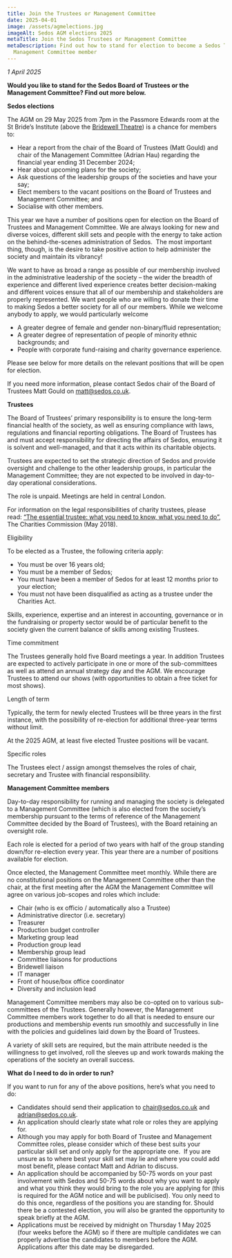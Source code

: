 ```yaml
---
title: Join the Trustees or Management Committee
date: 2025-04-01
image: /assets/agmelections.jpg
imageAlt: Sedos AGM elections 2025
metaTitle: Join the Sedos Trustees or Management Committee
metaDescription: Find out how to stand for election to become a Sedos Trustee or
  Management Committee member
---
```

*1 April 2025*

**Would you like to stand for the Sedos Board of Trustees or the Management Committee? Find out more below.**

**Sedos elections**

The AGM on 29 May 2025 from 7pm in the Passmore Edwards room at the St Bride’s Institute (above the [Bridewell Theatre](https://www.sedos.co.uk/venues/bridewell)) is a chance for members to:

* Hear a report from the chair of the Board of Trustees (Matt Gould) and chair of the Management Committee (Adrian Hau) regarding the financial year ending 31 December 2024;
* Hear about upcoming plans for the society;
* Ask questions of the leadership groups of the societies and have your say;
* Elect members to the vacant positions on the Board of Trustees and Management Committee; and
* Socialise with other members.

This year we have a number of positions open for election on the Board of Trustees and Management Committee. We are always looking for new and diverse voices, different skill sets and people with the energy to take action on the behind-the-scenes administration of Sedos.  The most important thing, though, is the desire to take positive action to help administer the society and maintain its vibrancy!

We want to have as broad a range as possible of our membership involved in the administrative leadership of the society – the wider the breadth of experience and different lived experience creates better decision-making and different voices ensure that all of our membership and stakeholders are properly represented. We want people who are willing to donate their time to making Sedos a better society for all of our members. While we welcome anybody to apply, we would particularly welcome 

* A greater degree of female and gender non-binary/fluid representation;
* A greater degree of representation of people of minority ethnic backgrounds; and
* People with corporate fund-raising and charity governance experience.

Please see below for more details on the relevant positions that will be open for election.

If you need more information, please contact Sedos chair of the Board of Trustees Matt Gould on [matt@sedos.co.uk](mailto:matt@sedos.co.uk).

**Trustees**

The Board of Trustees’ primary responsibility is to ensure the long-term financial health of the society, as well as ensuring compliance with laws, regulations and financial reporting obligations. The Board of Trustees has and must accept responsibility for directing the affairs of Sedos, ensuring it is solvent and well-managed, and that it acts within its charitable objects.

Trustees are expected to set the strategic direction of Sedos and provide oversight and challenge to the other leadership groups, in particular the Management Committee; they are not expected to be involved in day-to-day operational considerations.

The role is unpaid. Meetings are held in central London.

For information on the legal responsibilities of charity trustees, please read: [“The essential trustee: what you need to know, what you need to do”](https://assets.publishing.service.gov.uk/media/64b65c9b71749c001389ed26/CC3_feb20.pdf), The Charities Commission (May 2018).

Eligibility

To be elected as a Trustee, the following criteria apply:

* You must be over 16 years old;
* You must be a member of Sedos; 
* You must have been a member of Sedos for at least 12 months prior to your election;
* You must not have been disqualified as acting as a trustee under the Charities Act.

Skills, experience, expertise and an interest in accounting, governance or in the fundraising or property sector would be of particular benefit to the society given the current balance of skills among existing Trustees.

Time commitment

The Trustees generally hold five Board meetings a year. In addition Trustees are expected to actively participate in one or more of the sub-committees as well as attend an annual strategy day and the AGM. We encourage Trustees to attend our shows (with opportunities to obtain a free ticket for most shows). 

Length of term

Typically, the term for newly elected Trustees will be three years in the first instance, with the possibility of re-election for additional three-year terms without limit.

At the 2025 AGM, at least five elected Trustee positions will be vacant.

Specific roles

The Trustees elect / assign amongst themselves the roles of chair, secretary and Trustee with financial responsibility. 

**Management Committee members**

Day-to-day responsibility for running and managing the society is delegated to a Management Committee (which is also elected from the society’s membership pursuant to the terms of reference of the Management Committee decided by the Board of Trustees), with the Board retaining an oversight role.

Each role is elected for a period of two years with half of the group standing down/for re-election every year. This year there are a number of positions available for election.

Once elected, the Management Committee meet monthly. While there are no constitutional positions on the Management Committee other than the chair, at the first meeting after the AGM the Management Committee will agree on various job-scopes and roles which include:

* Chair (who is ex officio / automatically also a Trustee)
* Administrative director (i.e. secretary)
* Treasurer
* Production budget controller
* Marketing group lead
* Production group lead
* Membership group lead
* Committee liaisons for productions
* Bridewell liaison
* IT manager
* Front of house/box office coordinator
* Diversity and inclusion lead

Management Committee members may also be co-opted on to various sub-committees of the Trustees. Generally however, the Management Committee members work together to do all that is needed to ensure our productions and membership events run smoothly and successfully in line with the policies and guidelines laid down by the Board of Trustees.

A variety of skill sets are required, but the main attribute needed is the willingness to get involved, roll the sleeves up and work towards making the operations of the society an overall success.

**What do I need to do in order to run?**

If you want to run for any of the above positions, here’s what you need to do:

* Candidates should send their application to [chair@sedos.co.uk](mailto:chair@sedos.co.uk) and [adrian@sedos.co.uk](mailto:adrian@sedos.co.uk). 
* An application should clearly state what role or roles they are applying for.
* Although you may apply for both Board of Trustee and Management Committee roles, please consider which of these best suits your particular skill set and only apply for the appropriate one.  If you are unsure as to where best your skill set may lie and where you could add most benefit, please contact Matt and Adrian to discuss.
* An application should be accompanied by 50-75 words on your past involvement with Sedos and 50-75 words about why you want to apply and what you think they would bring to the role you are applying for (this is required for the AGM notice and will be publicised). You only need to do this once, regardless of the positions you are standing for. Should there be a contested election, you will also be granted the opportunity to speak briefly at the AGM.
* Applications must be received by midnight on Thursday 1 May 2025 (four weeks before the AGM) so if there are multiple candidates we can properly advertise the candidates to members before the AGM. Applications after this date may be disregarded.

